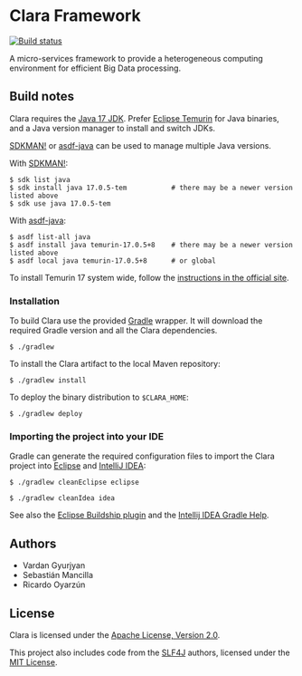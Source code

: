 # Clara Framework

[![Build status](https://github.com/smancill/clara-java/actions/workflows/build.yaml/badge.svg)](https://github.com/smancill/clara-java/actions/workflows/build.yaml)

A micro-services framework to provide a heterogeneous computing environment for efficient
Big Data processing.


## Build notes

Clara requires the [Java 17 JDK](https://whichjdk.com/).
Prefer [Eclipse Temurin](https://adoptium.net/) for Java binaries,
and a Java version manager to install and switch JDKs.

[SDKMAN!] or [asdf-java] can be used to manage multiple Java versions.

[SDKMAN!]: https://sdkman.io/
[asdf-java]: https://github.com/halcyon/asdf-java

With [SDKMAN!]:

``` console
$ sdk list java
$ sdk install java 17.0.5-tem           # there may be a newer version listed above
$ sdk use java 17.0.5-tem
```

With [asdf-java]:

``` console
$ asdf list-all java
$ asdf install java temurin-17.0.5+8    # there may be a newer version listed above
$ asdf local java temurin-17.0.5+8      # or global
```

To install Temurin 17 system wide,
follow the [instructions in the official site][temurin-install].

[temurin-binaries]: https://github.com/adoptium/temurin17-binaries/releases
[temurin-install]: https://adoptium.net/installation/


### Installation

To build Clara use the provided [Gradle](https://gradle.org/) wrapper.
It will download the required Gradle version and all the Clara dependencies.

    $ ./gradlew

To install the Clara artifact to the local Maven repository:

    $ ./gradlew install

To deploy the binary distribution to `$CLARA_HOME`:

    $ ./gradlew deploy


### Importing the project into your IDE

Gradle can generate the required configuration files to import the Clara
project into [Eclipse](https://eclipse.org/ide/) and
[IntelliJ IDEA](https://www.jetbrains.com/idea/):

    $ ./gradlew cleanEclipse eclipse

    $ ./gradlew cleanIdea idea

See also the [Eclipse Buildship plugin](http://www.vogella.com/tutorials/EclipseGradle/article.html)
and the [Intellij IDEA Gradle Help](https://www.jetbrains.com/help/idea/2016.2/gradle.html).


## Authors

* Vardan Gyurjyan
* Sebastián Mancilla
* Ricardo Oyarzún


## License

Clara is licensed under the [Apache License, Version 2.0](./LICENSES/Apache-2.0.txt).

This project also includes code from the [SLF4J](http://www.slf4j.org/) authors,
licensed under the [MIT License](./LICENSES/MIT.txt).

